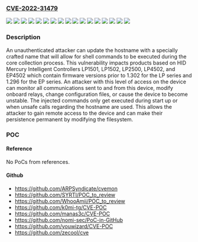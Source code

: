 ### [CVE-2022-31479](https://cve.mitre.org/cgi-bin/cvename.cgi?name=CVE-2022-31479)
![](https://img.shields.io/static/v1?label=Product&message=EP4502&color=blue)
![](https://img.shields.io/static/v1?label=Product&message=LNL-4420&color=blue)
![](https://img.shields.io/static/v1?label=Product&message=LNL-X2210&color=blue)
![](https://img.shields.io/static/v1?label=Product&message=LNL-X2220&color=blue)
![](https://img.shields.io/static/v1?label=Product&message=LNL-X3300&color=blue)
![](https://img.shields.io/static/v1?label=Product&message=LNL-X4420&color=blue)
![](https://img.shields.io/static/v1?label=Product&message=LP1501&color=blue)
![](https://img.shields.io/static/v1?label=Product&message=LP1502&color=blue)
![](https://img.shields.io/static/v1?label=Product&message=LP2500&color=blue)
![](https://img.shields.io/static/v1?label=Product&message=LP4502&color=blue)
![](https://img.shields.io/static/v1?label=Product&message=S2-LP-1501&color=blue)
![](https://img.shields.io/static/v1?label=Product&message=S2-LP-1502&color=blue)
![](https://img.shields.io/static/v1?label=Product&message=S2-LP-2500&color=blue)
![](https://img.shields.io/static/v1?label=Product&message=S2-LP-4502&color=blue)
![](https://img.shields.io/static/v1?label=Version&message=ALL%3C%201.296%20&color=brighgreen)
![](https://img.shields.io/static/v1?label=Version&message=ALL%3C%201.302%20&color=brighgreen)
![](https://img.shields.io/static/v1?label=Vulnerability&message=CWE-693%20Protection%20Mechanism%20Failure&color=brighgreen)

### Description

An unauthenticated attacker can update the hostname with a specially crafted name that will allow for shell commands to be executed during the core collection process. This vulnerability impacts products based on HID Mercury Intelligent Controllers LP1501, LP1502, LP2500, LP4502, and EP4502 which contain firmware versions prior to 1.302 for the LP series and 1.296 for the EP series. An attacker with this level of access on the device can monitor all communications sent to and from this device, modify onboard relays, change configuration files, or cause the device to become unstable. The injected commands only get executed during start up or when unsafe calls regarding the hostname are used. This allows the attacker to gain remote access to the device and can make their persistence permanent by modifying the filesystem.

### POC

#### Reference
No PoCs from references.

#### Github
- https://github.com/ARPSyndicate/cvemon
- https://github.com/SYRTI/POC_to_review
- https://github.com/WhooAmii/POC_to_review
- https://github.com/k0mi-tg/CVE-POC
- https://github.com/manas3c/CVE-POC
- https://github.com/nomi-sec/PoC-in-GitHub
- https://github.com/youwizard/CVE-POC
- https://github.com/zecool/cve


